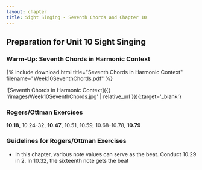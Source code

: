 ```yaml
---
layout: chapter
title: Sight Singing - Seventh Chords and Chapter 10
---
```


## Preparation for Unit 10 Sight Singing

### Warm-Up: Seventh Chords in Harmonic Context

{% include download.html title="Seventh Chords in Harmonic Context" filename="Week10SeventhChords.pdf" %}

![Seventh Chords in Harmonic Context]({{ '/images/Week10SeventhChords.jpg' | relative_url }}){:target='_blank'}

### Rogers/Ottman Exercises

**10.18**, 10.24-32, **10.47**, 10.51, 10.59, 10.68-10.78, **10.79**

### Guidelines for Rogers/Ottman Exercises

- In this chapter, various note values can serve as the beat. Conduct 10.29 in 2. In 10.32, the sixteenth note gets the beat